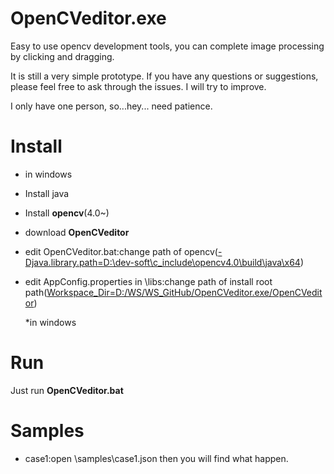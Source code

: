 # OpenCVeditor.exe
Easy to use opencv development tools, you can complete image processing by clicking and dragging.

It is still a very simple prototype. If you have any questions or suggestions, please feel free to ask through the issues. I will try to improve.

I only have one person, so...hey... need patience.

# Install
- in windows

- Install java

- Install **opencv**(4.0~)

- download **OpenCVeditor**

- edit OpenCVeditor.bat:change path of opencv(<u>-Djava.library.path=D:\dev-soft\c_include\opencv4.0\build\java\x64</u>)

- edit AppConfig.properties in \libs:change path of install root path(<u>Workspace_Dir=D:/WS/WS_GitHub/OpenCVeditor.exe/OpenCVeditor</u>)

  *in windows

# Run
Just run **OpenCVeditor.bat**

# Samples
- case1:open \samples\case1.json then you will find what happen.